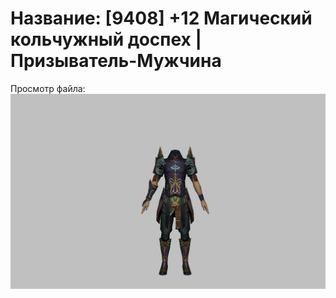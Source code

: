 # Название: [9408] +12 Магический кольчужный доспех | Призыватель-Мужчина

Просмотр файла:
![p080005.png](p080005.png)